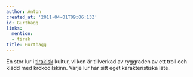 ```yaml
---
author: Anton
created_at: '2011-04-01T09:06:13Z'
id: Gurthagg
links:
  mention:
  - tirak
title: Gurthagg
---
```


En stor lur i [tirakisk] kultur, vilken är tillverkad av ryggraden av ett troll och klädd med
krokodilskinn. Varje lur har sitt eget karakteristiska läte.

  [tirakisk]: tirak

